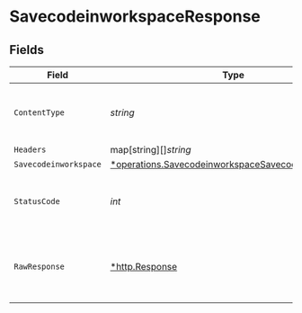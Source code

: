 # SavecodeinworkspaceResponse


## Fields

| Field                                                                                                                   | Type                                                                                                                    | Required                                                                                                                | Description                                                                                                             |
| ----------------------------------------------------------------------------------------------------------------------- | ----------------------------------------------------------------------------------------------------------------------- | ----------------------------------------------------------------------------------------------------------------------- | ----------------------------------------------------------------------------------------------------------------------- |
| `ContentType`                                                                                                           | *string*                                                                                                                | :heavy_check_mark:                                                                                                      | HTTP response content type for this operation                                                                           |
| `Headers`                                                                                                               | map[string][]*string*                                                                                                   | :heavy_minus_sign:                                                                                                      | N/A                                                                                                                     |
| `Savecodeinworkspace`                                                                                                   | [*operations.SavecodeinworkspaceSavecodeinworkspace](../../models/operations/savecodeinworkspacesavecodeinworkspace.md) | :heavy_minus_sign:                                                                                                      | OK                                                                                                                      |
| `StatusCode`                                                                                                            | *int*                                                                                                                   | :heavy_check_mark:                                                                                                      | HTTP response status code for this operation                                                                            |
| `RawResponse`                                                                                                           | [*http.Response](https://pkg.go.dev/net/http#Response)                                                                  | :heavy_minus_sign:                                                                                                      | Raw HTTP response; suitable for custom response parsing                                                                 |